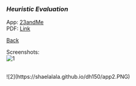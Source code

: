 ### *Heuristic Evaluation*

App: [23andMe](https://you.23andme.com/) 
<br>
PDF: [Link](https://shaelalala.github.io/dh150/Shae%20Heuristic%20Evaluation.pdf)
<br>


[Back](README.md)


Screenshots: 
  <br>
  ![1](https://shaelalala.github.io/dh150/app1.PNG)

  <br>
  ![2](https://shaelalala.github.io/dh150/app2.PNG)

